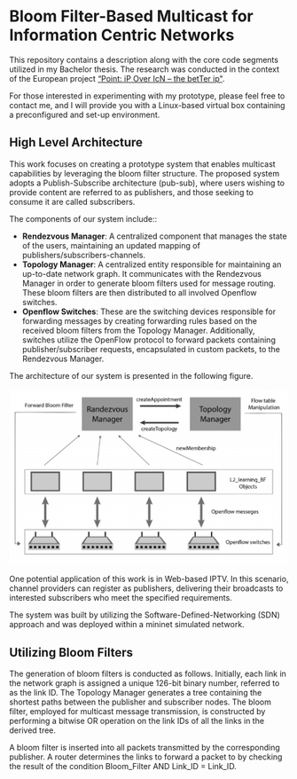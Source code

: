 # Bloom Filter-Based Multicast for Information Centric Networks

This repository contains a description along with the core code segments utilized in my Bachelor thesis. 
The research was conducted in the context of the European project
[“Point: iP Over IcN – the betTer ip"](https://cordis.europa.eu/project/id/643990). 

For those interested in experimenting with my prototype, please feel free to contact me, and I will provide you with a Linux-based 
virtual box containing a preconfigured and set-up environment.

## High Level Architecture

This work focuses on creating a prototype system that enables multicast capabilities by leveraging the bloom filter structure. The proposed system adopts a Publish-Subscribe architecture (pub-sub), where users wishing to provide
content are referred to as publishers, and those seeking to consume it are called subscribers.

The components of our system include::
* **Rendezvous Manager**: A centralized component that manages the state of the users, maintaining an updated
    mapping of publishers/subscribers-channels.
* **Topology Manager**: A centralized entity responsible for maintaining an up-to-date network graph.
    It communicates with the Rendezvous Manager in order to generate bloom filters used for message routing.
    These bloom filters are then distributed to all involved Openflow switches.
* **Openflow Switches**: These are the switching devices responsible for forwarding messages by creating forwarding rules based on
    the received bloom filters from the Topology Manager. Additionally, switches utilize the OpenFlow protocol to 
    forward packets containing publisher/subscriber requests, encapsulated in custom packets, to the Rendezvous Manager.

The architecture of our system is presented in the following figure.
\
\
![Architecture](figs/Architecture.png)

One potential application of this work is in Web-based IPTV. In this scenario, channel providers can register as publishers, 
delivering their broadcasts to interested subscribers who meet the specified requirements.

The system was built by utilizing the Software-Defined-Networking (SDN) approach and was deployed within
a mininet simulated network.

## Utilizing Bloom Filters

The generation of bloom filters is conducted as follows. Initially, each link in the network graph is assigned a unique 
126-bit binary number, referred to as the link ID. The Topology Manager generates a tree containing the shortest paths 
between the publisher and subscriber nodes. The bloom filter, employed for multicast message transmission, is constructed by performing a bitwise OR operation on the link IDs of all the links in the derived tree.

A bloom filter is inserted into all packets transmitted by the corresponding publisher. A router determines the links to forward a 
packet to by checking the result of the condition Bloom_Filter AND Link_ID = Link_ID.




